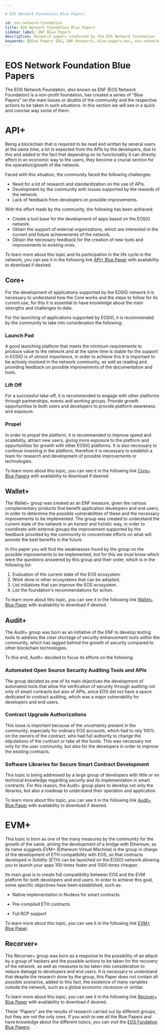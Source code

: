 ```yaml
---

# EOS Network Foundation Blue Papers

id: eos-network-foundation
title: EOS Network Foundation Blue Papers
sidebar_label: ENF Blue Papers
description: Research papers conducted by the EOS Network Foundation
keywords: [Blue Papers EOS, ENF Research, blue-papers-eos, eos-network-foundation-research]
---
```


# EOS Network Foundation Blue Papers


The EOS Network Foundation, also known as ENF (EOS Network Foundation) is a non-profit foundation, has created a series of "Blue Papers" on the main issues or doubts of the community and the respective actions to be taken in such situations. In this section we will see in a quick and concise way some of them:

# API+

Being a blockchain that is required to be read and written by several users at the same time, a lot is expected from the APIs by the developers, due to this and added to the fact that depending on its functionality it can directly affect in an economic way to the users, they become a crucial section for the operation/growth of the network.

Faced with this situation, the community faced the following challenges:

- Need for a lot of research and standardization on the use of APIs.
- Development by the community with losses supported by the rewards of the network.
- Lack of feedback from developers on possible improvements.

With the effort made by the community, the following has been achieved:

- Create a tool base for the development of apps based on the EOSIO network.
- Obtain the support of external organizations, which are interested in the current and future achievements of the network.
- Obtain the necessary feedback for the creation of new tools and improvements to existing ones.

To learn more about this topic and its participation in the life cycle in the network, you can see it in the following link [API+ Blue Paper](https://bit.ly/api-plus-english) with availability to download if desired.

## Core+  

For the development of applications supported by the EOSIO network it is necessary to understand how the Core works and the steps to follow for its current use, for this it is essential to have knowledge about the main strengths and challenges to date.

For the launching of applications supported by EOSIO, it is recommended by the community to take into consideration the following:

### Launch Pad

A good launching platform that meets the minimum requirements to produce value to the network and at the same time is stable for the support in EOSIO is of utmost importance, in order to achieve this it is important to be actively involved in the network community, as well as reading and providing feedback on possible improvements of the documentation and tools.

### Lift Off

For a successful take-off, it is recommended to engage with other platforms through partnerships, events and working groups. Provide growth opportunities to both users and developers to provide platform awareness and exposure.

### Propel
In order to propel the platform, it is recommended to improve speed and scalability, attract new users, giving more exposure to the platform and opportunities for growth with other EOSIO platforms. It is also necessary to continue investing in the platform, therefore it is necessary to establish a team for research and development of possible improvements or technologies.

To learn more about this topic, you can see it in the following link [Core+ Blue Papers](https://bit.ly/eos-core-plus) with availability to download if desired.

## Wallet+

The Wallet+ group was created as an ENF measure, given the various complementary products that benefit application developers and end users, in order to determine the possible vulnerabilities of these and the necessary improvements to be implemented. The group was created to understand the current state of the network in an honest and holistic way, in order to coordinate with external groups the improvement supported by the feedback provided by the community to concentrate efforts on what will provide the best benefits in the future.

In this paper you will find the weaknesses found by the group on the possible improvements to be implemented, but for this we must know which were the questions answered by this group and their order, which is in the following list:

1. Evaluation of the current state of the EOS ecosystem.
2. Work done in other ecosystems that can be adopted.
3. List initiatives that can improve the EOS ecosystem.
4. List the foundation's recommendations for action.

To learn more about this topic, you can see it in the following link [Wallet+ Blue Paper](https://bit.ly/wallet-plus-english) with availability to download if desired.

## Audit+

The Audit+ group was born as an initiative of the ENF to develop testing tools to address the clear shortage of security enhancement tools within the community, which has lagged behind the growth of security compared to other blockchain technologies.

To this end, Audit+ decided to focus its efforts on the following:

### Automated Open Source Security Auditing Tools and APIs

The group decided as one of its main objectives the development of automated tools that allow the verification of security through auditing not only of smart contracts but also of APIs, since EOS did not have a space dedicated to contract auditing, which was a major vulnerability for developers and end users.

### Contract Upgrade Authorizations 

This issue is important because of the uncertainty present in the community, especially for ordinary EOS accounts, which had to rely 100% on the owners of the contract, who had full authority to change the stipulations of the contract or take all the funds. This was necessary not only for the user community, but also for the developers in order to improve the existing contracts.

### Software Libraries for Secure Smart Contract Development

This topic is being addressed by a large group of developers with little or no technical knowledge regarding security and its implementation in smart contracts. For this reason, the Audit+ group plans to develop not only the libraries, but also a roadmap to understand their operation and application.

To learn more about this topic, you can see it in the following link [Audit+ Blue Paper](https://drive.google.com/file/d/1hQsN-_4DN5Lj9iDih0N41r8-ZeEpFRlr/view?usp=sharing) with availability to download if desired.

# EVM+

This topic is born as one of the many measures by the community for the growth of the same, aiming the development of a bridge with Ethereum, as its name suggests EVM+ (Ethereum Virtual Machine) is the group in charge of the development of ETH compatibility with EOS, so that contracts developed in Solidity (ETH) can be launched on the EOSIO network allowing you to launch your apps 100 times faster and 1000 times cheaper.

Its main goal is to create full compatibility between EOS and the EVM platform for both developers and end users.
In order to achieve this goal, some specific objectives have been established, such as:

- Native implementation in Nodeos for smart contracts.

- Pre-compiled ETH contracts

- Full RCP support

To learn more about this topic, you can see it in the following link [EVM+ Blue Paper](https://eosnetwork.com/blog/evm-bringing-the-ethereum-virtual-machine-to-eos/).

## Recorver+

The Recorver+ group was born as a response to the possibility of an attack by a group of hackers and the possible actions to be taken for the recovery of the network, as well as measures to be taken into consideration to reduce damage to developers and end users. It is necessary to understand that despite the research done by the group, this Paper does not contain all possible scenarios, added to this fact, the existence of many variables outside the network, such as a global economic recession or similar.

To learn more about this topic, you can see it in the following link [Recover+ Blue Paper](https://eosnetwork.com/wp-content/uploads/2022/06/Recover-Blue-Paper-English.pdf) with availability to download if desired.


These "Papers" are the results of research carried out by different groups, but they are not the only ones. If you wish to see all the Blue Papers and have knowledge about the different topics, you can visit the [EOS Fundation Blue Papers](https://eosnetwork.com/blog/category/eos-blue-papers/).
